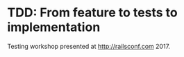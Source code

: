 # TDD: From feature to tests to implementation

Testing workshop presented at http://railsconf.com 2017.
